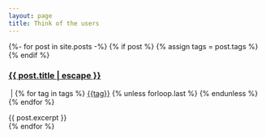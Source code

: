 ```yaml
---
layout: page
title: Think of the users
---
```


<div class="wrapper">
{%- for post in site.posts -%}
{% if post %} {% assign tags = post.tags %}{% endif %}
    <article class="blog-listing">
        <h3><a class="post-link" href="{{ post.url | relative_url }}">{{ post.title | escape }}</a></h3>
        <p>
        <span class="post-tags"><img src="{{ site.url }}/assets/img/tag.svg" title="tags" alt="" aria-hidden="true"> | 
        {% for tag in tags %}
        <a href="{{site.baseurl}}/tags/#{{tag|slugize}}" class="post-tag">{{tag}}</a>
            {% unless forloop.last %}&nbsp;{% endunless %}
        {% endfor %}
        </span>
        </p>
        {{ post.excerpt }}
    </article>
{% endfor %}
</div>
